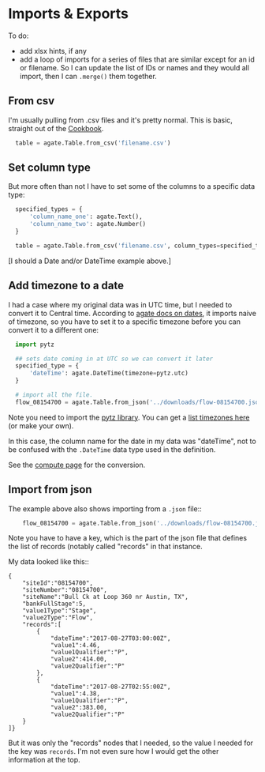 Imports & Exports
=================

To do:

* add xlsx hints, if any 
* add a loop of imports for a series of files that are similar except for an id or filename. So I can update the list of IDs or names and they would all import, then I can `.merge()` them together.


## From csv

I'm usually pulling from .csv files and it's pretty normal. This is basic, straight out of the [Cookbook](http://agate.readthedocs.io/en/1.6.0/cookbook.html).

```python
  table = agate.Table.from_csv('filename.csv')
```

## Set column type

But more often than not I have to set some of the columns to a specific data type:

``` python
  specified_types = {
      'column_name_one': agate.Text(),
      'column_name_two': agate.Number()
  }

  table = agate.Table.from_csv('filename.csv', column_types=specified_types)
```

[I should a Date and/or DateTime example above.]

## Add timezone to a date

I had a case where my original data was in UTC time, but I needed to convert it to Central time. According to [agate docs on dates](http://agate.readthedocs.io/en/1.6.0/cookbook/datetime.html), it imports naive of timezone, so you have to set it to a specific timezone before you can convert it to a different one:

``` python
  import pytz

  ## sets date coming in at UTC so we can convert it later
  specified_type = {
      'dateTime': agate.DateTime(timezone=pytz.utc)
  }

  # import all the file.
  flow_08154700 = agate.Table.from_json('../downloads/flow-08154700.json', column_types=specified_type, key='records')
```

Note you need to import the [pytz library](http://pytz.sourceforge.net/index.html?highlight=list%20timezones#). You can get a [list timezones here](https://stackoverflow.com/questions/13866926/python-pytz-list-of-timezones) (or make your own).

In this case, the column name for the date in my data was "dateTime", not to be confused with the `.DateTime` data type used in the definition.

See the [compute page](compute.md#converting-timezones) for the conversion.

## Import from json

The example above also shows importing from a `.json` file::

``` python
    flow_08154700 = agate.Table.from_json('../downloads/flow-08154700.json', column_types=specified_type, key='records')
```

Note you have to have a key, which is the part of the json file that defines the list of records (notably called "records" in that instance. 

My data looked like this::

    {
        "siteId":"08154700",
        "siteNumber":"08154700",
        "siteName":"Bull Ck at Loop 360 nr Austin, TX",
        "bankFullStage":5,
        "value1Type":"Stage",
        "value2Type":"Flow",
        "records":[
            {
                "dateTime":"2017-08-27T03:00:00Z",
                "value1":4.46,
                "value1Qualifier":"P",
                "value2":414.00,
                "value2Qualifier":"P"
            },
            {
                "dateTime":"2017-08-27T02:55:00Z",
                "value1":4.38,
                "value1Qualifier":"P",
                "value2":383.00,
                "value2Qualifier":"P"
        }
    ]}

But it was only the "records" nodes that I needed, so the value I needed for the key was `records`. I'm not even sure how I would get the other information at the top.

